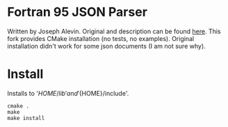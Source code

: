 Fortran 95 JSON Parser
======================
Written by Joseph Alevin. Original and description can be found [here](https://github.com/josephalevin/fson). This fork provides CMake installation (no tests, no examples). Original installation didn't work for some json documents (I am not sure why).

# Install
Installs to '${HOME}/lib' and '${HOME}/include'.
```
cmake .
make
make install
```
